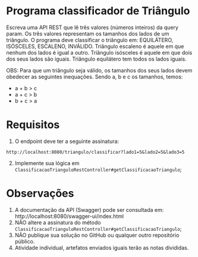 # Programa classificador de Triângulo

Escreva uma API REST que lê três valores (números inteiros) da query param. Os três valores representam os tamanhos dos lados de um triângulo. O programa deve classificar o triângulo em: EQUILÁTERO, ISÓSCELES, ESCALENO, INVÁLIDO. Triângulo escaleno é aquele em que nenhum dos lados é igual a outro. Triângulo isósceles é aquele em que dois dos seus lados são iguais. Triângulo equilátero tem todos os lados iguais.

OBS: Para que um triângulo seja válido, os tamanhos dos seus lados devem obedecer as seguintes inequações. Sendo a, b e c os tamanhos, temos:
* a + b > c
* a + c > b
* b + c > a

# Requisitos

1. O endpoint deve ter a seguinte assinatura:

`http://localhost:8080/triangulo/classificar?lado1=5&lado2=5&lado3=5`

2. Implemente sua lógica em `ClassificacaoTrianguloRestController#getClassificacaoTriangulo`;

# Observações

1. A documentação da API (Swagger) pode ser consultada em: http://localhost:8080/swagger-ui/index.html
2. NÃO altere a assinatura do método `ClassificacaoTrianguloRestController#getClassificacaoTriangulo`;
3. NÃO publique sua solução no GitHub ou qualquer outro repositório público.
4. Atividade individual, artefatos enviados iguais terão as notas divididas.